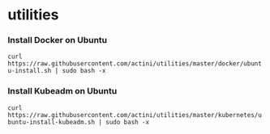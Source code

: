 # utilities


### Install Docker on Ubuntu

`curl https://raw.githubusercontent.com/actini/utilities/master/docker/ubuntu-install.sh | sudo bash -x`


### Install Kubeadm on Ubuntu

`curl https://raw.githubusercontent.com/actini/utilities/master/kubernetes/ubuntu-install-kubeadm.sh | sudo bash -x`

